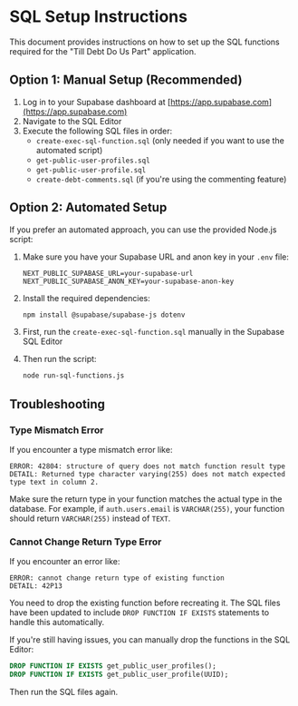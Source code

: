 # SQL Setup Instructions

This document provides instructions on how to set up the SQL functions required for the "Till Debt Do Us Part" application.

## Option 1: Manual Setup (Recommended)

1. Log in to your Supabase dashboard at [https://app.supabase.com](https://app.supabase.com)
2. Navigate to the SQL Editor
3. Execute the following SQL files in order:
   - `create-exec-sql-function.sql` (only needed if you want to use the automated script)
   - `get-public-user-profiles.sql`
   - `get-public-user-profile.sql`
   - `create-debt-comments.sql` (if you're using the commenting feature)

## Option 2: Automated Setup

If you prefer an automated approach, you can use the provided Node.js script:

1. Make sure you have your Supabase URL and anon key in your `.env` file:

   ```
   NEXT_PUBLIC_SUPABASE_URL=your-supabase-url
   NEXT_PUBLIC_SUPABASE_ANON_KEY=your-supabase-anon-key
   ```

2. Install the required dependencies:

   ```bash
   npm install @supabase/supabase-js dotenv
   ```

3. First, run the `create-exec-sql-function.sql` manually in the Supabase SQL Editor

4. Then run the script:
   ```bash
   node run-sql-functions.js
   ```

## Troubleshooting

### Type Mismatch Error

If you encounter a type mismatch error like:

```
ERROR: 42804: structure of query does not match function result type
DETAIL: Returned type character varying(255) does not match expected type text in column 2.
```

Make sure the return type in your function matches the actual type in the database. For example, if `auth.users.email` is `VARCHAR(255)`, your function should return `VARCHAR(255)` instead of `TEXT`.

### Cannot Change Return Type Error

If you encounter an error like:

```
ERROR: cannot change return type of existing function
DETAIL: 42P13
```

You need to drop the existing function before recreating it. The SQL files have been updated to include `DROP FUNCTION IF EXISTS` statements to handle this automatically.

If you're still having issues, you can manually drop the functions in the SQL Editor:

```sql
DROP FUNCTION IF EXISTS get_public_user_profiles();
DROP FUNCTION IF EXISTS get_public_user_profile(UUID);
```

Then run the SQL files again.
